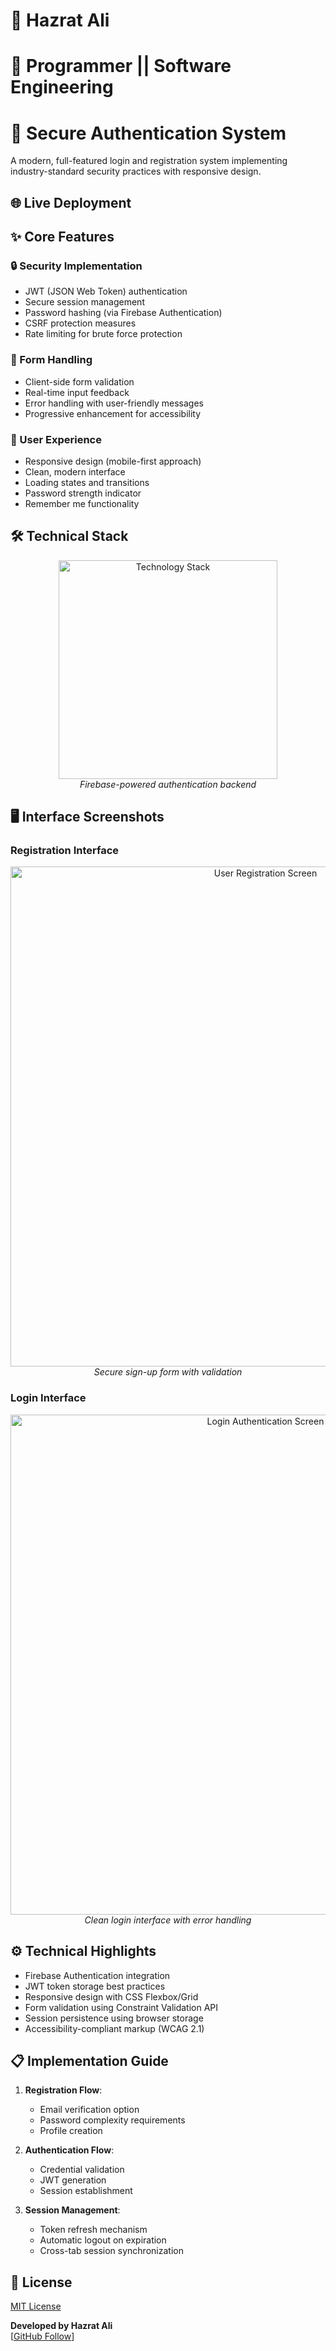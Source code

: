 # 🥶 Hazrat Ali

# 🤢 Programmer || Software Engineering

# 🔐 Secure Authentication System

A modern, full-featured login and registration system implementing industry-standard security practices with responsive design.

## 🌐 Live Deployment

## ✨ Core Features

### 🔒 Security Implementation
- JWT (JSON Web Token) authentication
- Secure session management
- Password hashing (via Firebase Authentication)
- CSRF protection measures
- Rate limiting for brute force protection

### 📝 Form Handling
- Client-side form validation
- Real-time input feedback
- Error handling with user-friendly messages
- Progressive enhancement for accessibility

### 🎨 User Experience
- Responsive design (mobile-first approach)
- Clean, modern interface
- Loading states and transitions
- Password strength indicator
- Remember me functionality

## 🛠 Technical Stack

<p align="center">
  <img src="https://skillicons.dev/icons?i=html,css,js,github" alt="Technology Stack" width="350"/>
  <br>
  <em>Firebase-powered authentication backend</em>
</p>

## 🖥 Interface Screenshots

### Registration Interface
<div align="center">
  <img src="https://ik.imagekit.io/yqnbhdlo4/Img/sing-up?updatedAt=1755010932401" alt="User Registration Screen" width="800"/>
  <br>
  <em>Secure sign-up form with validation</em>
</div>

### Login Interface
<div align="center">
  <img src="https://ik.imagekit.io/yqnbhdlo4/Img/login?updatedAt=1755010932388" alt="Login Authentication Screen" width="800"/>
  <br>
  <em>Clean login interface with error handling</em>
</div>

## ⚙️ Technical Highlights

- Firebase Authentication integration
- JWT token storage best practices
- Responsive design with CSS Flexbox/Grid
- Form validation using Constraint Validation API
- Session persistence using browser storage
- Accessibility-compliant markup (WCAG 2.1)

## 📋 Implementation Guide

1. **Registration Flow**:
   - Email verification option
   - Password complexity requirements
   - Profile creation

2. **Authentication Flow**:
   - Credential validation
   - JWT generation
   - Session establishment

3. **Session Management**:
   - Token refresh mechanism
   - Automatic logout on expiration
   - Cross-tab session synchronization

## 📄 License

[MIT License](LICENSE)


**Developed by Hazrat Ali**  
[[GitHub Follow](https://github.com/Hazrat-Ali9)]
